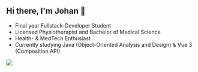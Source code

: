 ## Hi there, I'm Johan 👋
- Final year Fullstack-Developer Student
- Licensed Physiotherapist and Bachelor of Medical Science
- Health- & MedTech Enthusiast
- Currently studying Java (Object-Oriented Analysis and Design) & Vue 3 (Composition API)

![](https://github-readme-stats.vercel.app/api/top-langs/?username=jfMoller&theme=tokyonight&hide_border=true&include_all_commits=true&count_private=true&layout=compact)

